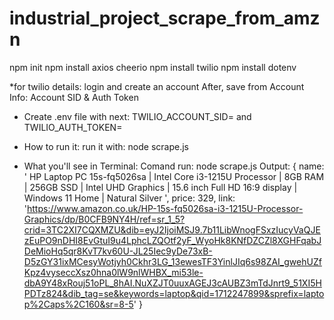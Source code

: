 # industrial_project_scrape_from_amzn

npm init
npm install axios cheerio
npm install twilio
npm install dotenv

*for twilio details: login and create an account
After, save from Account Info:
Account SID  &  Auth Token

* Create .env file with next:
TWILIO_ACCOUNT_SID=<Account SID retrieved above>
 and  TWILIO_AUTH_TOKEN=<Auth Token retrieved above>

* How to run it:
run it with:
node scrape.js

* What you'll see in Terminal:
Comand run: node scrape.js
Output:
{
  name: '        HP Laptop PC 15s-fq5026sa | Intel Core i3-1215U Processor | 8GB RAM | 256GB SSD | Intel UHD Graphics | 15.6 inch Full HD 16:9 display | Windows 11 Home | Natural Silver       ',
  price: 329,
  link: 'https://www.amazon.co.uk/HP-15s-fq5026sa-i3-1215U-Processor-Graphics/dp/B0CFB9NY4H/ref=sr_1_5?crid=3TC2XI7CQXMZU&dib=eyJ2IjoiMSJ9.7b11LibWnogFSxzIucyVaQJEzEuPO9nDHI8EvGtuI9u4LphcLZQOtf2yF_WyoHk8KNfDZCZl8XGHFqabJDeMioHq5qr8KvT7kv60U-JL25Iec9yDe73xB-D5zGY31ixMCesyWotjyh0Ckhr3LG_13ewesTF3YinlJIq6s98ZAI_gwehUZfKpz4vyseccXsz0hna0lW9nlWHBX_mi53le-dbA9Y48xRouj51oPL_8hAI.NuXZJT0uuxAGEJ3cAUBZ3mTdJnrt9_51XI5HPDTz824&dib_tag=se&keywords=laptop&qid=1712247899&sprefix=laptop%2Caps%2C160&sr=8-5'
}
